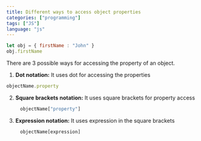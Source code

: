 ```yaml
---
title: Different ways to access object properties 
categories: ["programming"] 
tags: ["JS"]
language: "js"
---
```

```javascript
let obj = { firstName : "John" } 
obj.firstName
```
<!--more-->

There are 3 possible ways for accessing the property of an object.
1. **Dot notation:** It uses dot for accessing the properties
```javascript
objectName.property
```

2. **Square brackets notation:** It uses square brackets for property access
```javascript
     objectName["property"]
```

3. **Expression notation:** It uses expression in the square brackets
```javascript
     objectName[expression]
```